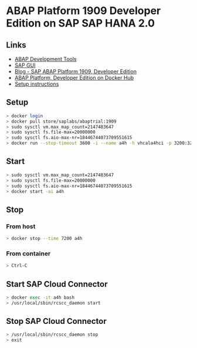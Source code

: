 # ABAP Platform 1909 Developer Edition on SAP SAP HANA 2.0

## Links
- [ABAP Development Tools](https://tools.hana.ondemand.com/#abap)
- [SAP GUI](https://developers.sap.com/trials-downloads.html?search=ABAP+Platform+1909)
- [Blog - SAP ABAP Platform 1909, Developer Edition](https://blogs.sap.com/2021/02/15/sap-abap-platform-1909-developer-edition-available-soon/)
- [ABAP Platform, Developer Edition on Docker Hub](https://hub.docker.com/_/sap-abap-trial)
- [Setup instructions](https://hub.docker.com/_/sap-abap-trial/plans/ac8a4f9b-ae29-4afa-9b39-25aeea24b821?tab=instructions)

## Setup
```sh
> docker login
> docker pull store/saplabs/abaptrial:1909
> sudo sysctl vm.max_map_count=2147483647
> sudo sysctl fs.file-max=20000000
> sudo sysctl fs.aio-max-nr=18446744073709551615
> docker run --stop-timeout 3600 -i --name a4h -h vhcala4hci -p 3200:3200 -p 3300:3300 -p 8443:8443 -p 30213:30213 -p 50000:50000 -p 50001:50001 --sysctl kernel.shmmni=32768 store/saplabs/abaptrial:1909 -agree-to-sap-license
```

## Start
```sh
> sudo sysctl vm.max_map_count=2147483647
> sudo sysctl fs.file-max=20000000
> sudo sysctl fs.aio-max-nr=18446744073709551615
> docker start -ai a4h
```

## Stop
### From host
```sh
> docker stop --time 7200 a4h
```
### From container
```sh
> Ctrl-C
```

## Start SAP Cloud Connector
```sh
> docker exec -it a4h bash
> /usr/local/sbin/rcscc_daemon start
```

## Stop SAP Cloud Connector
```sh
> /usr/local/sbin/rcscc_daemon stop
> exit
```

